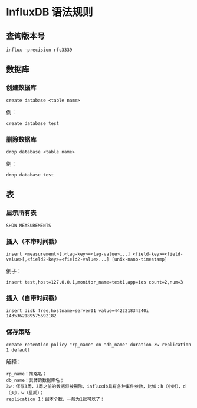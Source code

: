# InfluxDB 语法规则

## 查询版本号

	influx -precision rfc3339

## 数据库

### 创建数据库

	create database <table name>

例：

	create database test

### 删除数据库
	
	drop database <table name>

例：

	drop database test

## 表

### 显示所有表

	SHOW MEASUREMENTS

### 插入（不带时间戳）

	insert <measurement>[,<tag-key>=<tag-value>...] <field-key>=<field-value>[,<field2-key>=<field2-value>...] [unix-nano-timestamp] 


例子：

	insert test,host=127.0.0.1,monitor_name=test1,app=ios count=2,num=3

### 插入（自带时间戳）

	insert disk_free,hostname=server01 value=442221834240i 1435362189575692182	


### 保存策略

	create retention policy "rp_name" on "db_name" duration 3w replication 1 default

解释：

	rp_name：策略名；
	db_name：具体的数据库名；
	3w：保存3周，3周之前的数据将被删除，influxdb具有各种事件参数，比如：h（小时），d（天），w（星期）；
	replication 1：副本个数，一般为1就可以了；